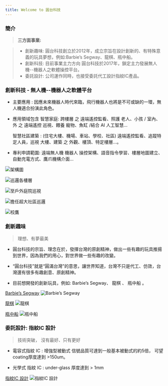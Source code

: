 ```yaml
---
title: Welcome to 圓台科技
---
```


### <i class="icon-file"></i> 簡介
> **三方面事業:**

> - 創新趣味: 
圓台科技創立於2012年，成立宗旨在設計創新的、有特殊意義的玩具夢想，例如:Barbie’s Segway、龍棋、瓶中船。
> - 創新科技: 
目前事業主力方向
    圓台科技於2017年，鎖定主力發展無人機--機器人之軟體操控平台。
> - 委託設計:
    公司運作同時，也接受委託代工設計指紋IC產品。



### <i class="icon-file"></i> 創新科技 - 無人機--機器人之軟體平台

- 主要應用 :
  因應未來機器人時代來臨，飛行機器人也將是不可或缺的一環，無人機適合扮演此角色。
  
- 應用領域包含 
  智慧家庭:  跨樓層 之 遠端遙控監看、照護 老人、小孩 / 室內、外 之 遠端遙控 巡視、餵養 寵物、魚缸 /結合 AI 人工智慧…
  
  智慧社區建築 : 
     (住宅大樓、機場、車站、學校、社區) 遠端遙控監看、追蹤特定人員，巡視 大樓、建築 之 外觀、樓頂、特定樓層…。

- 專利申請範圍: 遠端無人機 機器人 操控架構、語音指令學習、樓層地圖建立、自動充電方式、鷹爪機構介面…


![架構圖](/images/2017-09-1110.13.21.jpg)

![巡邏各樓層](/images/2017-09-1110.14.23.jpg)

![至戶外庭院巡視](/images/2017-09-1110.14.45.jpg)

![擔任超大社區巡邏](/images/2017-09-1110.15.00.jpg)

![校鷹](/images/2017-09-1110.15.21.jpg)


### <i class="icon-file"></i>創新趣味 
 > 理想、有夢最美

- 圓台科技的宗旨、理念在於，發揮台灣的原創精神，做出一些有趣的玩具推揚到世界，因為我們的用心，對世界做一些有趣的改變。

- “圓台科技”就是“圓滿台灣”的意思，讓世界知道，台灣不只是代工、仿效，台灣還有很多有趣創意、原創精神。

- 目前想開發的創新玩具，例如:  Barbie’s Segway、 龍棋 、 瓶中船 。


[Barbie’s Segway]()
![Barbie’s Segway](https://round-p.github.io/images/2017-09-1110.15.51.png)


[龍棋]()
![龍棋](https://round-p.github.io/images/2017-09-1110.58.35.png)

[瓶中船]()
![瓶中船](https://round-p.github.io/images/2017-09-1110.18.13.png)


### <i class="icon-file"></i> 委託設計: 指紋IC 設計
   > 技術突破， 沒有最好、只有更好

- 電容式指紋 IC : 增強型被動式 
     信號品質可達到一般基本被動式的約5倍，
     可望coating厚度達到 >150um。
     
- 光學式 指紋 IC : under-glass 厚度達到  >  1mm

[指紋IC 設計]()
![指紋IC 設計](https://round-p.github.io/images/2017-09-1111.15.01.png)
